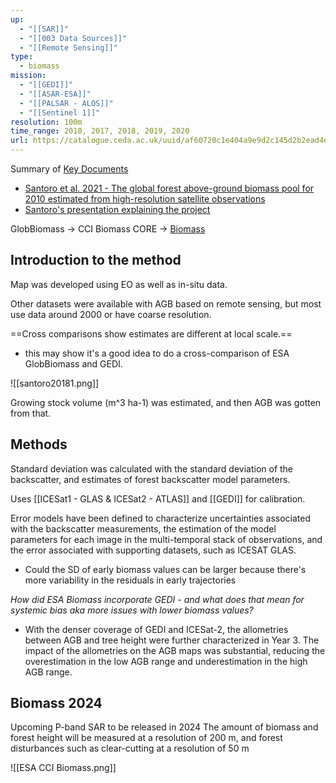 ```yaml
---
up:
  - "[[SAR]]"
  - "[[003 Data Sources]]"
  - "[[Remote Sensing]]"
type:
  - biomass
mission:
  - "[[GEDI]]"
  - "[[ASAR-ESA]]"
  - "[[PALSAR - ALOS]]"
  - "[[Sentinel 1]]"
resolution: 100m
time_range: 2010, 2017, 2018, 2019, 2020
url: https://catalogue.ceda.ac.uk/uuid/af60720c1e404a9e9d2c145d2b2ead4e
---
```

Summary of [Key Documents](https://climate.esa.int/en/projects/biomass/key-documents/)
- [Santoro et al. 2021 - The global forest above-ground biomass pool for 2010 estimated from high-resolution satellite observations](https://essd.copernicus.org/articles/13/3927/2021/)
- [Santoro's presentation explaining the project](https://climate.esa.int/sites/default/files/D1_S1_T3_Santoro.pdf)

GlobBiomass -> CCI Biomass CORE -> [Biomass](https://www.esa.int/Applications/Observing_the_Earth/FutureEO/Biomass)

## Introduction to the method

Map was developed using EO as well as in-situ data.

Other datasets were available with AGB based on remote sensing, but most use data around 2000 or have coarse resolution.

==Cross comparisons show estimates are different at local scale.==
- this may show it's a good idea to do a cross-comparison of ESA GlobBiomass and GEDI.


![[santoro20181.png]]


Growing stock volume (m^3 ha-1) was estimated, and then AGB was gotten from that.

## Methods

Standard deviation was calculated with the standard deviation of the backscatter, and estimates of forest backscatter model parameters.

Uses [[ICESat1 - GLAS & ICESat2 - ATLAS]] and [[GEDI]] for calibration.

Error models have been defined to characterize uncertainties associated with the backscatter measurements, the estimation of the model parameters for each image in the multi-temporal stack of observations, and the error associated with supporting datasets, such as ICESAT GLAS.
- Could the SD of early biomass values can be larger because there's more variability in the residuals in early trajectories

*How did ESA Biomass incorporate GEDI - and what does that mean for systemic bias aka more issues with lower biomass values?*
- With the denser coverage of GEDI and ICESat-2, the allometries between AGB and tree height were further characterized in Year 3. The impact of the allometries on the AGB maps was substantial, reducing the overestimation in the low AGB range and underestimation in the high AGB range.
## Biomass 2024
Upcoming P-band SAR to be released in 2024
The amount of biomass and forest height will be measured at a resolution of 200 m, and forest disturbances such as clear-cutting at a resolution of 50 m

![[ESA CCI Biomass.png]]


